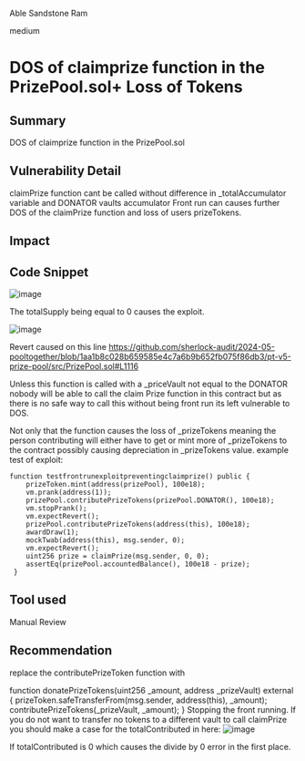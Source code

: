 Able Sandstone Ram

medium

# DOS of claimprize function in the PrizePool.sol+ Loss of Tokens

## Summary
DOS of claimprize function in the PrizePool.sol
## Vulnerability Detail
claimPrize function cant be called without difference in _totalAccumulator variable and DONATOR vaults accumulator Front run can causes further DOS of the claimPrize function and loss of users prizeTokens.
## Impact

## Code Snippet
![image](https://github.com/sherlock-audit/2024-05-pooltogether-sweetbbqsauce/assets/121650114/f1f39fc5-1b4a-4403-b8b9-d5099edfc7e4)

The totalSupply being equal to 0 causes the exploit.

![image](https://github.com/sherlock-audit/2024-05-pooltogether-sweetbbqsauce/assets/121650114/de24195b-9e8e-4804-92f4-0b1d45e13bab)

Revert caused on this line https://github.com/sherlock-audit/2024-05-pooltogether/blob/1aa1b8c028b659585e4c7a6b9b652fb075f86db3/pt-v5-prize-pool/src/PrizePool.sol#L1116

Unless this function is called with a _priceVault not equal to the DONATOR nobody will be able to call the claim Prize function in this contract but as there is no safe way to call this without being front run its left vulnerable to DOS.

Not only that the function causes the loss of _prizeTokens meaning the person contributing will either have to get or mint more of _prizeTokens to the contract possibly causing depreciation in _prizeTokens value.
example test of exploit:

```solidity
function testfrontrunexploitpreventingclaimprize() public {
    prizeToken.mint(address(prizePool), 100e18);
    vm.prank(address(1));
    prizePool.contributePrizeTokens(prizePool.DONATOR(), 100e18);
    vm.stopPrank();
    vm.expectRevert();
    prizePool.contributePrizeTokens(address(this), 100e18);
    awardDraw(1);
    mockTwab(address(this), msg.sender, 0);
    vm.expectRevert();
    uint256 prize = claimPrize(msg.sender, 0, 0);
    assertEq(prizePool.accountedBalance(), 100e18 - prize);
 }
```


## Tool used

Manual Review

## Recommendation
replace the contributePrizeToken function with 

function donatePrizeTokens(uint256 _amount, address _prizeVault) external {
    prizeToken.safeTransferFrom(msg.sender, address(this), _amount);
    contributePrizeTokens(_prizeVault, _amount);
  }
Stopping the front running.
If you do not want to transfer no tokens to a different vault to call claimPrize you should make a case for the totalContributed in here:
![image](https://github.com/sherlock-audit/2024-05-pooltogether-sweetbbqsauce/assets/121650114/04f362cb-9b96-4b87-a08f-d1a6ef94aa76)

If totalContributed is 0 which causes the divide by 0 error in the first place.

